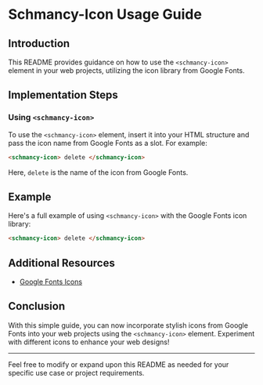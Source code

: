 # Schmancy-Icon Usage Guide

## Introduction

This README provides guidance on how to use the `<schmancy-icon>` element in your web projects, utilizing the icon library from Google Fonts.

## Implementation Steps

### Using `<schmancy-icon>`

To use the `<schmancy-icon>` element, insert it into your HTML structure and pass the icon name from Google Fonts as a slot. For example:

```html
<schmancy-icon> delete </schmancy-icon>
```

Here, `delete` is the name of the icon from Google Fonts.

## Example

Here's a full example of using `<schmancy-icon>` with the Google Fonts icon library:

```html
<schmancy-icon> delete </schmancy-icon>
```

## Additional Resources

- [Google Fonts Icons](https://fonts.google.com/icons)

## Conclusion

With this simple guide, you can now incorporate stylish icons from Google Fonts into your web projects using the `<schmancy-icon>` element. Experiment with different icons to enhance your web designs!

---

Feel free to modify or expand upon this README as needed for your specific use case or project requirements.
